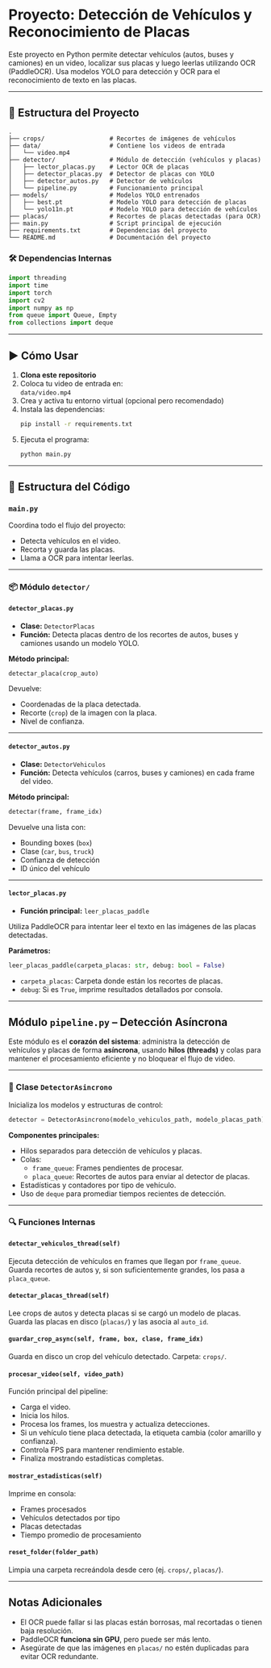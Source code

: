 # Proyecto: Detección de Vehículos y Reconocimiento de Placas

Este proyecto en Python permite detectar vehículos (autos, buses y camiones) en un video, localizar sus placas y luego leerlas utilizando OCR (PaddleOCR). Usa modelos YOLO para detección y OCR para el reconocimiento de texto en las placas.

---

## 📁 Estructura del Proyecto

```
.
├── crops/                  # Recortes de imágenes de vehículos
├── data/                   # Contiene los videos de entrada
│   └── video.mp4
├── detector/               # Módulo de detección (vehículos y placas)
│   ├── lector_placas.py    # Lector OCR de placas
│   ├── detector_placas.py  # Detector de placas con YOLO
│   ├── detector_autos.py   # Detector de vehículos
│   └── pipeline.py         # Funcionamiento principal
├── models/                 # Modelos YOLO entrenados
│   ├── best.pt             # Modelo YOLO para detección de placas
│   └── yolo11n.pt          # Modelo YOLO para detección de vehículos
├── placas/                 # Recortes de placas detectadas (para OCR)
├── main.py                 # Script principal de ejecución
├── requirements.txt        # Dependencias del proyecto
└── README.md               # Documentación del proyecto
```

### 🛠️ Dependencias Internas

```python
import threading
import time
import torch
import cv2
import numpy as np
from queue import Queue, Empty
from collections import deque
```

---

## ▶️ Cómo Usar

1. **Clona este repositorio**
2. Coloca tu video de entrada en:  
   `data/video.mp4`
3. Crea y activa tu entorno virtual (opcional pero recomendado)
4. Instala las dependencias:
   ```bash
   pip install -r requirements.txt
   ```
5. Ejecuta el programa:
   ```bash
   python main.py
   ```

---

## 🧠 Estructura del Código

### `main.py`

Coordina todo el flujo del proyecto:

- Detecta vehículos en el video.
- Recorta y guarda las placas.
- Llama a OCR para intentar leerlas.

---

### 📦 Módulo `detector/`

#### `detector_placas.py`

- **Clase:** `DetectorPlacas`
- **Función:** Detecta placas dentro de los recortes de autos, buses y camiones usando un modelo YOLO.

**Método principal:**

```python
detectar_placa(crop_auto)
```

Devuelve:

- Coordenadas de la placa detectada.
- Recorte (`crop`) de la imagen con la placa.
- Nivel de confianza.

---

#### `detector_autos.py`

- **Clase:** `DetectorVehiculos`
- **Función:** Detecta vehículos (carros, buses y camiones) en cada frame del video.

**Método principal:**

```python
detectar(frame, frame_idx)
```

Devuelve una lista con:

- Bounding boxes (`box`)
- Clase (`car`, `bus`, `truck`)
- Confianza de detección
- ID único del vehículo

---

#### `lector_placas.py`

- **Función principal:** `leer_placas_paddle`

Utiliza PaddleOCR para intentar leer el texto en las imágenes de las placas detectadas.

**Parámetros:**

```python
leer_placas_paddle(carpeta_placas: str, debug: bool = False)
```

- `carpeta_placas`: Carpeta donde están los recortes de placas.
- `debug`: Si es `True`, imprime resultados detallados por consola.

---

## Módulo `pipeline.py` – Detección Asíncrona

Este módulo es el **corazón del sistema**: administra la detección de vehículos y placas de forma **asíncrona**, usando **hilos (threads)** y colas para mantener el procesamiento eficiente y no bloquear el flujo de video.

---

### 🚀 Clase `DetectorAsincrono`

Inicializa los modelos y estructuras de control:

```python
detector = DetectorAsincrono(modelo_vehiculos_path, modelo_placas_path)
```

**Componentes principales:**

- Hilos separados para detección de vehículos y placas.
- Colas:
  - `frame_queue`: Frames pendientes de procesar.
  - `placa_queue`: Recortes de autos para enviar al detector de placas.
- Estadísticas y contadores por tipo de vehículo.
- Uso de `deque` para promediar tiempos recientes de detección.

---

### 🔍 Funciones Internas

#### `detectar_vehiculos_thread(self)`

Ejecuta detección de vehículos en frames que llegan por `frame_queue`.  
Guarda recortes de autos y, si son suficientemente grandes, los pasa a `placa_queue`.

#### `detectar_placas_thread(self)`

Lee crops de autos y detecta placas si se cargó un modelo de placas.  
Guarda las placas en disco (`placas/`) y las asocia al `auto_id`.

#### `guardar_crop_async(self, frame, box, clase, frame_idx)`

Guarda en disco un crop del vehículo detectado. Carpeta: `crops/`.

#### `procesar_video(self, video_path)`

Función principal del pipeline:

- Carga el video.
- Inicia los hilos.
- Procesa los frames, los muestra y actualiza detecciones.
- Si un vehículo tiene placa detectada, la etiqueta cambia (color amarillo y confianza).
- Controla FPS para mantener rendimiento estable.
- Finaliza mostrando estadísticas completas.

#### `mostrar_estadisticas(self)`

Imprime en consola:

- Frames procesados
- Vehículos detectados por tipo
- Placas detectadas
- Tiempo promedio de procesamiento

#### `reset_folder(folder_path)`

Limpia una carpeta recreándola desde cero (ej. `crops/`, `placas/`).

---

## Notas Adicionales

- El OCR puede fallar si las placas están borrosas, mal recortadas o tienen baja resolución.
- PaddleOCR **funciona sin GPU**, pero puede ser más lento.
- Asegúrate de que las imágenes en `placas/` no estén duplicadas para evitar OCR redundante.
